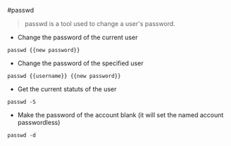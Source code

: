#passwd

> passwd is a tool used to change a user's password.

* Change the password of the current user

`passwd {{new password}}`

* Change the password of the specified user

`passwd {{username}} {{new password}}`

* Get the current statuts of the user

`passwd -S`

* Make the password of the account blank (it will set the named account passwordless)

`passwd -d`
